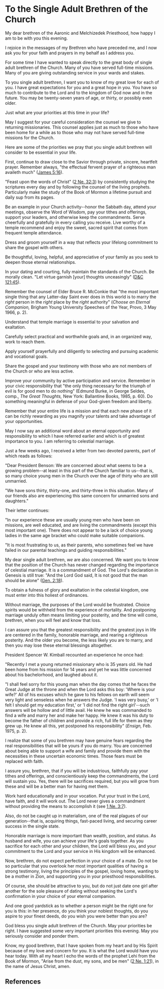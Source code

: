 # To the Single Adult Brethren of the Church

My dear brethren of the Aaronic and Melchizedek Priesthood, how happy I am to
be with you this evening.

I rejoice in the messages of my Brethren who have preceded me, and I now ask
you for your faith and prayers in my behalf as I address you.

For some time I have wanted to speak directly to the great body of single
adult brethren of the Church. Many of you have served full-time missions. Many
of you are giving outstanding service in your wards and stakes.

To you single adult brethren, I want you to know of my great love for each of
you. I have great expectations for you and a great hope in you. You have so
much to contribute to the Lord and to the kingdom of God now and in the
future. You may be twenty-seven years of age, or thirty, or possibly even
older.

Just what are your priorities at this time in your life?

May I suggest for your careful consideration the counsel we give to returning
missionaries. This counsel applies just as much to those who have been home
for a while as to those who may not have served full-time missions for the
Church.

Here are some of the priorities we pray that you single adult brethren will
consider to be essential in your life.

First, continue to draw close to the Savior through private, sincere,
heartfelt prayer. Remember always, "the effectual fervent prayer of a
righteous man availeth much" ([James
5:16](/scriptures/nt/james/5.16?lang=eng#15)).

"Feast upon the words of Christ" ([2 Ne.
32:3](/scriptures/bofm/2-ne/32.3?lang=eng#2)) by consistently studying the
scriptures every day and by following the counsel of the living prophets.
Particularly make the study of the Book of Mormon a lifetime pursuit and daily
sup from its pages.

Be an example in your Church activity--honor the Sabbath day, attend your
meetings, observe the Word of Wisdom, pay your tithes and offerings, support
your leaders, and otherwise keep the commandments. Serve cheerfully and
gratefully in every calling you receive. Live worthy of a temple recommend and
enjoy the sweet, sacred spirit that comes from frequent temple attendance.

Dress and groom yourself in a way that reflects your lifelong commitment to
share the gospel with others.

Be thoughtful, loving, helpful, and appreciative of your family as you seek to
deepen those eternal relationships.

In your dating and courting, fully maintain the standards of the Church. Be
morally clean. "Let virtue garnish [your] thoughts unceasingly" ([D&amp;C
121:45](/scriptures/dc-testament/dc/121.45?lang=eng#44)).

Remember the counsel of Elder Bruce R. McConkie that "the most important
single thing that any Latter-day Saint ever does in this world is to marry the
_right_ person in the _right_ place by the _right_ authority" (_Choose an
Eternal Companion,_ Brigham Young University Speeches of the Year, Provo, 3
May 1966, p. 2).

Understand that temple marriage is essential to your salvation and exaltation.

Carefully select practical and worthwhile goals and, in an organized way, work
to reach them.

Apply yourself prayerfully and diligently to selecting and pursuing academic
and vocational goals.

Share the gospel and your testimony with those who are not members of the
Church or who are less active.

Improve your community by active participation and service. Remember in your
civic responsibility that "the only thing necessary for the triumph of evil is
for good men to do nothing" (Edmund Burke, in George Seldes, comp., _The Great
Thoughts,_ New York: Ballantine Books, 1985, p. 60). Do something meaningful
in defense of your God-given freedom and liberty.

Remember that your entire life is a mission and that each new phase of it can
be richly rewarding as you magnify your talents and take advantage of your
opportunities.

May I now say an additional word about an eternal opportunity and
responsibility to which I have referred earlier and which is of greatest
importance to you. I am referring to celestial marriage.

Just a few weeks ago, I received a letter from two devoted parents, part of
which reads as follows:

"Dear President Benson: We are concerned about what seems to be a growing
problem--at least in this part of the Church familiar to us--that is, so many
choice young men in the Church over the age of thirty who are still unmarried.

"We have sons thirty, thirty-one, and thirty-three in this situation. Many of
our friends also are experiencing this same concern for unmarried sons and
daughters."

Their letter continues:

"In our experience these are usually young men who have been on missions, are
well educated, and are living the commandments (except this most important
one). There does not appear to be a lack of choice young ladies in the same
age bracket who could make suitable companions.

"It is most frustrating to us, as their parents, who sometimes feel we have
failed in our parental teachings and guiding responsibilities."

My dear single adult brethren, _we_ are also concerned. We want you to know
that the position of the Church has never changed regarding the importance of
celestial marriage. It is a commandment of God. The Lord's declaration in
Genesis is still true: "And the Lord God said, It is not good that the man
should be alone" ([Gen. 2:18](/scriptures/ot/gen/2.18?lang=eng#17)).

To obtain a fulness of glory and exaltation in the celestial kingdom, one must
enter into this holiest of ordinances.

Without marriage, the purposes of the Lord would be frustrated. Choice spirits
would be withheld from the experience of mortality. And postponing marriage
unduly often means limiting your posterity, and the time will come, brethren,
when you will feel and know that loss.

I can assure you that the greatest responsibility and the greatest joys in
life are centered in the family, honorable marriage, and rearing a righteous
posterity. And the older you become, the less likely you are to marry, and
then you may lose these eternal blessings altogether.

President Spencer W. Kimball recounted an experience he once had:

"Recently I met a young returned missionary who is 35 years old. He had been
home from his mission for 14 years and yet he was little concerned about his
bachelorhood, and laughed about it.

"I shall feel sorry for this young man when the day comes that he faces the
Great Judge at the throne and when the Lord asks this boy: 'Where is your
wife?' All of his excuses which he gave to his fellows on earth will seem very
light and senseless when he answers the Judge. 'I was very busy,' or 'I felt I
should get my education first,' or 'I did not find the right girl'--such
answers will be hollow and of little avail. He knew he was commanded to find a
wife and marry her and make her happy. He knew it was his duty to become the
father of children and provide a rich, full life for them as they grew up. He
knew all this, yet postponed his responsibility" (_Ensign,_ Feb. 1975, p. 2).

I realize that some of you brethren may have genuine fears regarding the real
responsibilities that will be yours if you do marry. You are concerned about
being able to support a wife and family and provide them with the necessities
in these uncertain economic times. Those fears must be replaced with faith.

I assure you, brethren, that if you will be industrious, faithfully pay your
tithes and offerings, and conscientiously keep the commandments, the Lord will
sustain you. Yes, there will be sacrifices required, but you will grow from
these and will be a better man for having met them.

Work hard educationally and in your vocation. Put your trust in the Lord, have
faith, and it will work out. The Lord never gives a commandment without
providing the means to accomplish it (see [1 Ne.
3:7](/scriptures/bofm/1-ne/3.7?lang=eng#6)).

Also, do not be caught up in materialism, one of the real plagues of our
generation--that is, acquiring things, fast-paced living, and securing career
success in the single state.

Honorable marriage is more important than wealth, position, and status. As
husband and wife, you can achieve your life's goals together. As you sacrifice
for each other and your children, the Lord will bless you, and your commitment
to the Lord and your service in His kingdom will be enhanced.

Now, brethren, do not expect perfection in your choice of a mate. Do not be so
particular that you overlook her most important qualities of having a strong
testimony, living the principles of the gospel, loving home, wanting to be a
mother in Zion, and supporting you in your priesthood responsibilities.

Of course, she should be attractive to you, but do not just date one girl
after another for the sole pleasure of dating without seeking the Lord's
confirmation in your choice of your eternal companion.

And one good yardstick as to whether a person might be the right one for you
is this: in her presence, do you think your noblest thoughts, do you aspire to
your finest deeds, do you wish you were better than you are?

God bless you single adult brethren of the Church. May your priorities be
right. I have suggested some very important priorities this evening. May you
seriously consider and ponder them.

Know, my good brethren, that I have spoken from my heart and by His Spirit
because of my love and concern for you. It is what the Lord would have you
hear today. With all my heart I echo the words of the prophet Lehi from the
Book of Mormon, "Arise from the dust, my sons, and be men" ([2 Ne.
1:21](/scriptures/bofm/2-ne/1.21?lang=eng#20)), in the name of Jesus Christ,
amen.

## References

